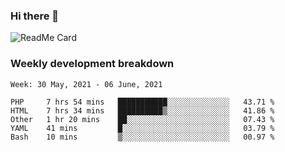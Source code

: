 ### Hi there 👋

<!--
**itzcy/itzcy** is a ✨ _special_ ✨ repository because its `README.md` (this file) appears on your GitHub profile.

Here are some ideas to get you started:

- 🔭 I’m currently working on ...
- 🌱 I’m currently learning ...
- 👯 I’m looking to collaborate on ...
- 🤔 I’m looking for help with ...
- 💬 Ask me about ...
- 📫 How to reach me: ...
- 😄 Pronouns: ...
- ⚡ Fun fact: ...
-->
![ReadMe Card](https://github-readme-stats.vercel.app/api?username=itzcy&show_icons=true&title_color=2d3198&icon_color=797cb8&text_color=24292e&bg_color=f6f8fa)

### Weekly development breakdown
<!--START_SECTION:waka-->
```text
Week: 30 May, 2021 - 06 June, 2021

PHP     7 hrs 54 mins   ███████████░░░░░░░░░░░░░░   43.71 % 
HTML    7 hrs 34 mins   ██████████▒░░░░░░░░░░░░░░   41.86 % 
Other   1 hr 20 mins    ██░░░░░░░░░░░░░░░░░░░░░░░   07.43 % 
YAML    41 mins         █░░░░░░░░░░░░░░░░░░░░░░░░   03.79 % 
Bash    10 mins         ▒░░░░░░░░░░░░░░░░░░░░░░░░   00.97 % 
```
<!--END_SECTION:waka-->
